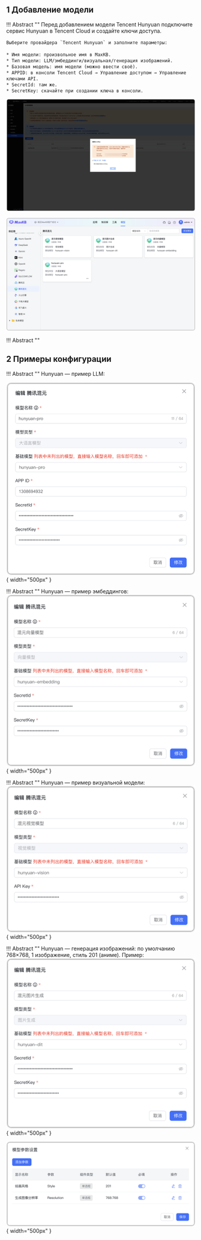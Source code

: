 ## 1 Добавление модели

!!! Abstract ""
    Перед добавлением модели Tencent Hunyuan подключите сервис Hunyuan в Tencent Cloud и создайте ключи доступа.

    Выберите провайдера `Tencent Hunyuan` и заполните параметры:

    * Имя модели: произвольное имя в MaxKB.     
    * Тип модели: LLM/эмбеддинги/визуальная/генерация изображений.   
    * Базовая модель: имя модели (можно ввести своё).         
    * APPID: в консоли Tencent Cloud → Управление доступом → Управление ключами API. 
    * SecretId: там же.
    * SecretKey: скачайте при создании ключа в консоли. 

![tencent apikey](../../img/model/tencent_apikey.png)

![tencent apikey](../../img/model/tencent_view.png)

!!! Abstract ""

## 2 Примеры конфигурации

!!! Abstract ""
    Hunyuan — пример LLM:

![hunyuan 大语言模型](../../img/model/hunyuan_LLM.png){ width="500px" }

!!! Abstract ""
    Hunyuan — пример эмбеддингов:
![hunyuan 向量模型](../../img/model/hunyuan_embed.png){ width="500px" }

!!! Abstract ""
    Hunyuan — пример визуальной модели:
![hunyuan 视觉模型模型](../../img/model/hunyuan_vision.png){ width="500px" }

!!! Abstract ""
    Hunyuan — генерация изображений: по умолчанию 768×768, 1 изображение, стиль 201 (аниме). Пример:
![hunyuan 图片生成模型](../../img/model/hunyuan_vision_gen1.png){ width="500px" }

![hunyuan 图片生成模型](../../img/model/hunyuan_vision_gen2.png){ width="500px" }

